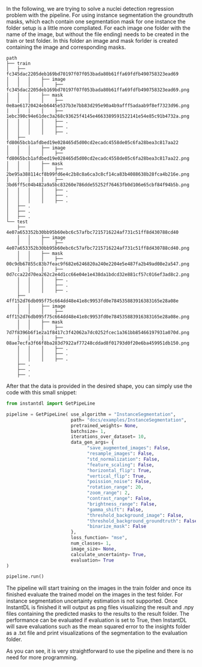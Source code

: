 In the following, we are trying to solve a nuclei detection regression problem with the pipeline. For using instance segmentation the groundtruth masks, which each contain one segmentation mask for one instance the folder setup is a little more compliated.
For each image one folder with the name of the image, but without the file ending) needs to be created in the train or test folder. In this folder an image and mask forlder is created containing the image and corresponding masks.
```
path
├── train
│   ├── fc345dac2205deb169bd70197f07f053bada80b61ffa69fdfb490758323ead69
│   │   │    ├── image
│   │   │    │    ├── fc345dac2205deb169bd70197f07f053bada80b61ffa69fdfb490758323ead69.png
│   │   │    ├── mask
│   │   │    │    ├── 0e8ae61720424eb6445e537b3e7bb83d295e90a4b9afff5adaab9f8ef7323d96.png
│   │   │    │    ├── 1ebc390c94e61dec3a268c93625f4145e4663389591522141e54e85c91b4732a.png
│   │   │    │    ├── .
│   │   │    │    ├── .
│   │   │    │    ├── .
│   ├── fd8065bcb1afdbed19e028465d5d00cd2ecadc4558de05c6fa28bea3c817aa22
│   │   │    ├── image
│   │   │    │    ├── fd8065bcb1afdbed19e028465d5d00cd2ecadc4558de05c6fa28bea3c817aa22.png
│   │   │    ├── mask
│   │   │    │    ├── 2be95a388114cf8b99fd6e4c2b8c8a6ca3c8cf14ca83b4088638b28fca4b216e.png
│   │   │    │    ├── 3bd6ff5c04b482a9a5bc83260e786dde55252f76463fb0d106e65cbf84f94b5b.png
│   │   │    │    ├── .
│   │   │    │    ├── .
│   │   │    │    ├── .
│   ├── .
│   ├── .
│   ├── .
└── test
    ├── 4e07a653352b30bb95b60ebc6c57afbc7215716224af731c51ff8d430788cd40
    │   │    ├── image
    │   │    │    ├── 4e07a653352b30bb95b60ebc6c57afbc7215716224af731c51ff8d430788cd40.png
    │   │    ├── mask
    │   │    │    ├── 00c9db67855c83b7feac9f682e6246820a240e2204e5e487fa2b49ad08e2a547.png
    │   │    │    ├── 0d7cca22d70ea262c2e4d1cc66e04e1e438da1bdcd32e881cf57c016ef3ad8c2.png
    │   │    │    ├── .
    │   │    │    ├── .
    │   │    │    ├── .
    ├── 4ff152d76db095f75c664dd48e41e8c9953fd0e784535883916383165e28a08e
    │   │    ├── image
    │   │    │    ├── 4ff152d76db095f75c664dd48e41e8c9953fd0e784535883916383165e28a08e.png
    │   │    ├── mask
    │   │    │    ├── 7d7f8396b6f1e2a1f8417c3f42062a7dc0252fcec1a361bb85466197931a070d.png
    │   │    │    ├── 08ae7ecfa3f66f8ba283d7922af77248cddad8f01793d0f20e6ba459951db150.png
    │   │    │    ├── .
    │   │    │    ├── .
    │   │    │    ├── .
    ├── .
    ├── .
    ├── .
```


After that the data is provided in the desired shape, you can simply use the code with this small snippet:

```python
from instantdl import GetPipeLine

pipeline = GetPipeLine( use_algorithm = "InstanceSegmentation",
                        path= "docs/examples/InstanceSegmentation",
	                    pretrained_weights= None,
                        batchsize= 1,
                        iterations_over_dataset= 10,
                        data_gen_args= {
                              "save_augmented_images": False,
                              "resample_images": False,
                              "std_normalization": False,
                              "feature_scaling": False,
                              "horizontal_flip": True,
                              "vertical_flip": True,
                              "poission_noise": False,
                              "rotation_range": 20,
                              "zoom_range": 2,
                              "contrast_range": False,
                              "brightness_range": False,
                              "gamma_shift": False,
                              "threshold_background_image": False,
                              "threshold_background_groundtruth": False,
                              "binarize_mask": False
                        },
                        loss_function= "mse",
                        num_classes= 1,
                        image_size= None,
                        calculate_uncertainty= True,
                        evaluation= True
)

pipeline.run()
```
The pipeline will start training on the images in the train folder and once its finished evaluate the trained model on the images in the test folder.
For instance segmentation uncertainty estimation is not supported.
Once InstantDL is finished it will output as png files visualizing the result and .npy files containing the predicted masks to the results to the result folder.
The performance can be evaluated if evaluation is set to True, then InstantDL will save evaluations such as the mean squared error to the insights folder as a .txt file and print visualizations of the segmentation to the evaluation folder.



As you can see, it is very straightforward to use the pipeline and there is no need for more programming.

